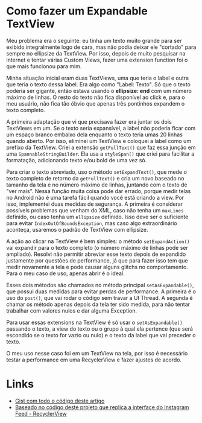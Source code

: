 # Como fazer um Expandable TextView

Meu problema era o seguinte: eu tinha um texto muito grande para ser exibido integralmente logo de cara, mas não podia deixar ele "cortado" para sempre no ellipsize da TextView. Por isso, depois de muito pesquisar na internet e tentar várias Custom Views, fazer uma extension function foi o que mais funcionou para mim.

Minha situação inicial eram duas TextViews, uma que teria o label e outra que teria o texto dessa label. Era algo como "Label: Texto". Só que o texto poderia ser gigante, então estava usando o **ellipsize: end** com um número máximo de linhas. O resto do texto não fica disponível ao click e, para o meu usuário, não fica tão óbvio que apenas três pontinhos expandem o texto completo.

A primeira adaptação que vi que precisava fazer era juntar os dois TextViews em um. Se o texto seria expansível, a label não poderia ficar com um espaço branco embaixo dela enquanto o texto teria umas 20 linhas quando aberto. Por isso, eliminei um TextView e coloquei a label como um prefixo da TextView. Criei a extensão `getFullText()` que faz essa junção em uma `SpannableStringBuilder`. Ela usa a `styleSpan()` que criei para facilitar a formatação, adicionando texto e/ou bold de uma vez só.

Para criar o texto abreviado, uso o método `setExpandText()`, que mede o texto completo de retorno da `getFullText()` e cria um novo baseado no tamanho da tela e no número máximo de linhas, juntando com o texto de "ver mais". Nessa função muita coisa pode dar errado, porque medir telas no Android não é uma tarefa fácil quando você está criando a view. Por isso, implementei duas medidas de segurança. A primeira é considerar possíveis problemas que venham do XML, caso não tenha um `maxLines` definido, ou caso tenha um `ellipsize` definido. Isso deve ser o suficiente para evitar `IndexOutOfBoundsException`, mas caso algo extraordinário aconteça, usaremos o padrão de TextView com ellipsize.

A ação ao clicar na TextView é bem simples: o método `setExpandAction()` vai expandir para o texto completo (o número máximo de linhas pode ser ampliado). Resolvi não permitir abreviar esse texto depois de expandido justamente por questões de performance, já que para fazer isso tem que medir novamente a tela e pode causar alguns glitchs no comportamento. Para o meu caso de uso, apenas abrir é o ideal.

Esses dois métodos são chamados no método principal `setAsExpandable()`, que possui duas medidas para evitar perdas de performance. A primeira é o uso do `post()`, que vai rodar o código sem travar a UI Thread. A segunda é chamar os método apenas depois da tela ter sido medida, para não tentar trabalhar com valores nulos e dar alguma Exception.

Para usar essas extensions na TextView é só usar o `setAsExpandable()` passando o texto, a view do texto ou o grupo à qual ela pertence (que será escondido se o texto for vazio ou nulo) e o texto da label que vai preceder o texto.

O meu uso nesse caso foi em um TextView na tela, por isso é necessário testar a performance em uma RecyclerView e fazer ajustes de acordo. 

<script src="https://gist.github.com/ninalofrese/885d45f942e1d696e02b2435c6a65e98.js"></script>

# Links

- [Gist com todo o código deste artigo](https://gist.github.com/ninalofrese/885d45f942e1d696e02b2435c6a65e98)
- [Baseado no código deste projeto que replica a interface do Instagram Feed - RecyclerView](https://github.com/alishari/Instagram-Feed-UI)
